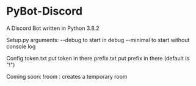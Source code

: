 # PyBot-Discord

A Discord Bot written in Python 3.8.2

Setup.py
    arguments:
        --debug to start in debug
        --minimal to start without console log
        
Config
    token.txt put token in there
    prefix.txt put prefix in there (default is "!")
    
Coming soon:
    !room       : creates a temporary room
